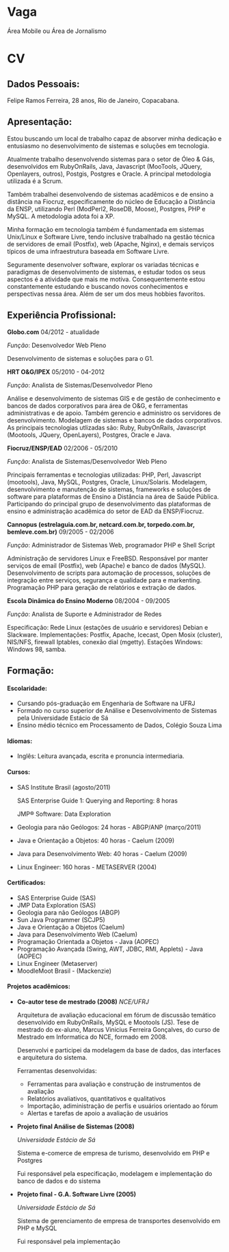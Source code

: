 Vaga
====

Área Mobile ou Área de Jornalismo

CV
==

Dados Pessoais:
---------------

  Felipe Ramos Ferreira, 28 anos, Rio de Janeiro, Copacabana.

Apresentação:
-------------

  Estou buscando um local de trabalho capaz de absorver minha dedicação e entusiasmo no
  desenvolvimento de sistemas e soluções em tecnologia.

  Atualmente trabalho desenvolvendo sistemas para o setor de Óleo & Gás, desenvolvidos em
  RubyOnRails, Java, Javascript (MooTools, JQuery, Openlayers, outros), Postgis, Postgres e Oracle.
  A principal metodologia utilizada é a Scrum.

  Também trabalhei desenvolvendo de sistemas acadêmicos e de ensino a distância na Fiocruz,
  especificamente do núcleo de Educação a Distância da ENSP,
  utilizando Perl (ModPerl2, RoseDB, Moose), Postgres, PHP e MySQL. A metodologia adota foi a XP.

  Minha formação em tecnologia também é fundamentada em sistemas Unix/Linux e Software Livre,
  tendo inclusive trabalhado na gestão técnica de servidores de email (Postfix), web (Apache, Nginx), e
  demais serviços típicos de uma infraestrutura baseada em Software Livre.

  Seguramente desenvolver software, explorar os variadas técnicas e paradigmas de desenvolvimento de sistemas,
  e estudar todos os seus aspectos é a atividade que mais me motiva.
  Consequentemente estou constantemente estudando e buscando novos conhecimentos e perspectivas nessa área.
  Além de ser um dos meus hobbies favoritos.

Experiência Profissional:
-------------------------

  **Globo.com**
  04/2012 - atualidade

  *Função*: Desenvolvedor Web Pleno

  Desenvolvimento de sistemas e soluções para o G1.

  **HRT O&G/IPEX**
  05/2010 - 04-2012

  *Função*: Analista de Sistemas/Desenvolvedor Pleno

  Análise e desenvolvimento de sistemas GIS e de gestão de conhecimento e bancos de dados corporativos
  para área de O&G, e ferramentas administrativas e de apoio.
  Também gerencio e administro os servidores de desenvolvimento. Modelagem de sistemas e bancos de dados corporativos.
  As principais tecnologias utlizadas são:
  Ruby, RubyOnRails, Javascript (Mootools, JQuery, OpenLayers), Postgres, Oracle e Java.

  **Fiocruz/ENSP/EAD**
  02/2006 - 05/2010

  *Função*: Analista de Sistemas/Desenvolvedor Web Pleno

  Principais ferramentas e tecnologias utilizadas: PHP, Perl, Javascript (mootools), Java, MySQL, Postgres, Oracle, Linux/Solaris.
  Modelagem, desenvolvimento e manutenção de sistemas, frameworks e soluções de software para
  plataformas de Ensino a Distância na área de Saúde Pública. Participando do principal grupo de
  desenvolvimento das plataformas de ensino e administração acadêmica do setor de EAD da ENSP/Fiocruz.

  **Cannopus (estrelaguia.com.br, netcard.com.br, torpedo.com.br, bemleve.com.br)**
  09/2005 - 02/2006

  *Função*: Administrador de Sistemas Web, programador PHP e Shell Script

  Administração de servidores Linux e FreeBSD. Responsável por manter serviços de email (Postfix),
  web (Apache) e banco de dados (MySQL). Desenvolvimento de scripts para automação de processos,
  soluções de integração entre serviços, segurança e qualidade para e markenting. Programação PHP
  para geração de relatórios e extração de dados.

  **Escola Dinâmica do Ensino Moderno**
  08/2004 - 09/2005

  *Função*: Analista de Suporte e Administrador de Redes

  Especificação: Rede Linux (estações de usuário e servidores) Debian e Slackware.
  Implementações: Postfix, Apache, Icecast, Open Mosix (cluster), NIS/NFS, firewall Iptables,
  conexão dial (mgetty).
  Estações Windows: Windows 98, samba.

Formação:
---------

#### Escolaridade:

  - Cursando pós-graduação em Engenharia de Software na UFRJ
  - Formado no curso superior de Análise e Desenvolvimento de Sistemas pela Universidade Estácio de Sá
  - Ensino médio técnico em Processamento de Dados, Colégio Souza Lima

#### Idiomas:

  - Inglês: Leitura avançada, escrita e pronuncia intermediaria.

#### Cursos:

  - SAS Institute Brasil (agosto/2011)

      SAS Enterprise Guide 1: Querying and Reporting: 8 horas

      JMP® Software: Data Exploration

  - Geologia para não Geólogos: 24 horas - ABGP/ANP (março/2011)

  - Java e Orientação a Objetos: 40 horas - Caelum (2009)

  - Java para Desenvolvimento Web: 40 horas - Caelum (2009)

  - Linux Engineer: 160 horas - METASERVER (2004)

#### Certificados:

  - SAS Enterprise Guide (SAS)
  - JMP Data Exploration (SAS)
  - Geologia para não Geólogos (ABGP)
  - Sun Java Programmer (SCJP5)
  - Java e Orientação a Objetos (Caelum)
  - Java para Desenvolvimento Web (Caelum)
  - Programação Orientada a Objetos - Java (AOPEC)
  - Programação Avançada (Swing, AWT, JDBC, RMI, Applets) - Java (AOPEC)
  - Linux Engineer (Metaserver)
  - MoodleMoot Brasil - (Mackenzie)

#### Projetos acadêmicos:

  * **Co-autor tese de mestrado (2008)**
    *NCE/UFRJ*

    Arquitetura de avaliação educacional em fórum de discussão temático
    desenvolvido em RubyOnRails, MySQL e Mootools (JS).
    Tese de mestrado do ex-aluno, Marcus Vinicius Ferreira Gonçalves,
    do curso de Mestrado em Informatica do NCE, formado em 2008.

    Desenvolvi e participei da modelagem da base de dados, das interfaces
      e arquitetura do sistema.

    Ferramentas desenvolvidas:

    - Ferramentas para avaliação e construção de instrumentos de avaliação
    - Relatórios avaliativos, quantitativos e qualitativos
    - Importação, adiministração de perfís e usuários orientado ao fórum
    - Alertas e tarefas de apoio a avaliação de usuários


  * **Projeto final Análise de Sistemas (2008)**

    *Universidade Estácio de Sá*

    Sistema e-comerce de empresa de turismo, desenvolvido em PHP e Postgres

    Fui responsável pela especificação, modelagem e implementação do banco de dados e do sistema


  * **Projeto final - G.A. Software Livre (2005)**

    *Universidade Estácio de Sá*

    Sistema de gerenciamento de empresa de transportes desenvolvido em PHP e MySQL

    Fui responsável pela implementação

